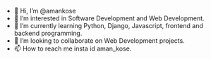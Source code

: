 - 👋 Hi, I’m @amankose
- 👀 I’m interested in Software Development and Web Development.
- 🌱 I’m currently learning Python, Django, Javascript, frontend and backend programming.
- 💞️ I’m looking to collaborate on Web Development projects.
- 📫 How to reach me insta id aman_kose.

<!---
amankose/amankose is a ✨ special ✨ repository because its `README.md` (this file) appears on your GitHub profile.
You can click the Preview link to take a look at your changes.
--->
